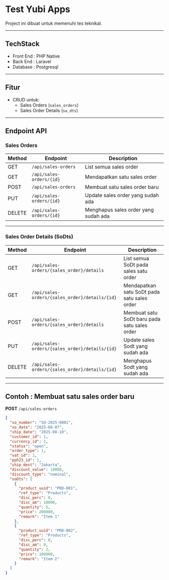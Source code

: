 # Test Yubi Apps

Project ini dibuat untuk memenuhi tes teknikal.

---

## TechStack

- Front End : PHP Native
- Back End : Laravel
- Database : Postgresql

---

## Fitur

- CRUD untuk:
  - Sales Orders (`sales_orders`)
  - Sales Order Details (`so_dts`)

---

## Endpoint API

### Sales Orders

| Method | Endpoint                      | Description                           |
|--------|-------------------------------|---------------------------------------|
| GET    | `/api/sales-orders`           | List semua sales order                |
| GET    | `/api/sales-orders/{id}`      | Mendapatkan satu sales order          |
| POST   | `/api/sales-orders`           | Membuat satu sales order baru         |
| PUT    | `/api/sales-orders/{id}`      | Update sales order yang sudah ada     |
| DELETE | `/api/sales-orders/{id}`      | Menghapus sales order yang sudah ada  |

---

### Sales Order Details (SoDts)

| Method | Endpoint                                             | Description                                  |
|--------|------------------------------------------------------|----------------------------------------------|
| GET    | `/api/sales-orders/{sales_order}/details`            | List semua SoDt pada sales satu order        |
| GET    | `/api/sales-orders/{sales_order}/details/{id}`       | Mendapatkan satu SoDt pada satu sales order  |
| POST   | `/api/sales-orders/{sales_order}/details`            | Membuat satu SoDt baru pada satu sales order |
| PUT    | `/api/sales-orders/{sales_order}/details/{id}`       | Update sales Sodt yang sudah ada             |
| DELETE | `/api/sales-orders/{sales_order}/details/{id}`       | Menghapus Sodt yang sudah ada                |

---

## Contoh : Membuat satu sales order baru

**POST** `/api/sales-orders`

```json
{
  "so_number": "SO-2025-0001",
  "so_date": "2025-08-07",
  "ship_date": "2025-08-10",
  "customer_id": 1,
  "currency_id": 1,
  "status": "open",
  "order_type": 1,
  "vat_id": 1,
  "pph23_id": 1,
  "ship_dest": "Jakarta",
  "discount_value": 10000,
  "discount_type": "nominal",
  "soDts": [
    {
      "product_uuid": "PRD-001",
      "ref_type": "Products",
      "disc_perc": 0,
      "disc_am": 10000,
      "quantity": 5,
      "price": 200000,
      "remark": "Item 1"
    },
    {
      "product_uuid": "PRD-002",
      "ref_type": "Products",
      "disc_perc": 0,
      "disc_am": 0,
      "quantity": 2,
      "price": 100000,
      "remark": "Item 2"
    }
  ]
}
